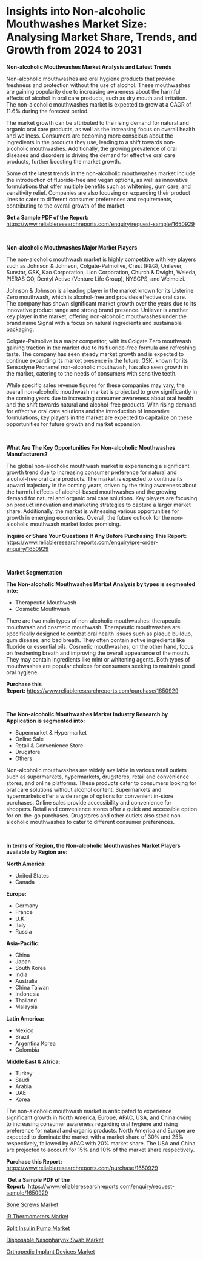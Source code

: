<p><h1>Insights into Non-alcoholic Mouthwashes Market Size: Analysing Market Share, Trends, and Growth from 2024 to 2031</h1></p><p><strong>Non-alcoholic Mouthwashes Market Analysis and Latest Trends</strong></p>
<p><p>Non-alcoholic mouthwashes are oral hygiene products that provide freshness and protection without the use of alcohol. These mouthwashes are gaining popularity due to increasing awareness about the harmful effects of alcohol in oral care products, such as dry mouth and irritation. The non-alcoholic mouthwashes market is expected to grow at a CAGR of 11.6% during the forecast period. </p><p>The market growth can be attributed to the rising demand for natural and organic oral care products, as well as the increasing focus on overall health and wellness. Consumers are becoming more conscious about the ingredients in the products they use, leading to a shift towards non-alcoholic mouthwashes. Additionally, the growing prevalence of oral diseases and disorders is driving the demand for effective oral care products, further boosting the market growth.</p><p>Some of the latest trends in the non-alcoholic mouthwashes market include the introduction of fluoride-free and vegan options, as well as innovative formulations that offer multiple benefits such as whitening, gum care, and sensitivity relief. Companies are also focusing on expanding their product lines to cater to different consumer preferences and requirements, contributing to the overall growth of the market.</p></p>
<p><strong>Get a Sample PDF of the Report:&nbsp;</strong> <a href="https://www.reliableresearchreports.com/enquiry/request-sample/1650929">https://www.reliableresearchreports.com/enquiry/request-sample/1650929</a></p>
<p>&nbsp;</p>
<p><strong>Non-alcoholic Mouthwashes Major Market Players</strong></p>
<p><p>The non-alcoholic mouthwash market is highly competitive with key players such as Johnson & Johnson, Colgate-Palmolive, Crest (P&G), Unilever, Sunstar, GSK, Kao Corporation, Lion Corporation, Church & Dwight, Weleda, PIERAS CO, Dentyl Active (Venture Life Group), NYSCPS, and Weimeizi.</p><p>Johnson & Johnson is a leading player in the market known for its Listerine Zero mouthwash, which is alcohol-free and provides effective oral care. The company has shown significant market growth over the years due to its innovative product range and strong brand presence. Unilever is another key player in the market, offering non-alcoholic mouthwashes under the brand name Signal with a focus on natural ingredients and sustainable packaging.</p><p>Colgate-Palmolive is a major competitor, with its Colgate Zero mouthwash gaining traction in the market due to its fluoride-free formula and refreshing taste. The company has seen steady market growth and is expected to continue expanding its market presence in the future. GSK, known for its Sensodyne Pronamel non-alcoholic mouthwash, has also seen growth in the market, catering to the needs of consumers with sensitive teeth.</p><p>While specific sales revenue figures for these companies may vary, the overall non-alcoholic mouthwash market is projected to grow significantly in the coming years due to increasing consumer awareness about oral health and the shift towards natural and alcohol-free products. With rising demand for effective oral care solutions and the introduction of innovative formulations, key players in the market are expected to capitalize on these opportunities for future growth and market expansion.</p></p>
<p>&nbsp;</p>
<p><strong>What Are The Key Opportunities For Non-alcoholic Mouthwashes Manufacturers?</strong></p>
<p><p>The global non-alcoholic mouthwash market is experiencing a significant growth trend due to increasing consumer preference for natural and alcohol-free oral care products. The market is expected to continue its upward trajectory in the coming years, driven by the rising awareness about the harmful effects of alcohol-based mouthwashes and the growing demand for natural and organic oral care solutions. Key players are focusing on product innovation and marketing strategies to capture a larger market share. Additionally, the market is witnessing various opportunities for growth in emerging economies. Overall, the future outlook for the non-alcoholic mouthwash market looks promising.</p></p>
<p><strong>Inquire or Share Your Questions If Any Before Purchasing This Report:</strong> <a href="https://www.reliableresearchreports.com/enquiry/pre-order-enquiry/1650929">https://www.reliableresearchreports.com/enquiry/pre-order-enquiry/1650929</a></p>
<p>&nbsp;</p>
<p><strong>Market Segmentation</strong></p>
<p><strong>The Non-alcoholic Mouthwashes Market Analysis by types is segmented into:</strong></p>
<p><ul><li>Therapeutic Mouthwash</li><li>Cosmetic Mouthwash</li></ul></p>
<p><p>There are two main types of non-alcoholic mouthwashes: therapeutic mouthwash and cosmetic mouthwash. Therapeutic mouthwashes are specifically designed to combat oral health issues such as plaque buildup, gum disease, and bad breath. They often contain active ingredients like fluoride or essential oils. Cosmetic mouthwashes, on the other hand, focus on freshening breath and improving the overall appearance of the mouth. They may contain ingredients like mint or whitening agents. Both types of mouthwashes are popular choices for consumers seeking to maintain good oral hygiene.</p></p>
<p><strong>Purchase this Report:&nbsp;</strong><a href="https://www.reliableresearchreports.com/purchase/1650929">https://www.reliableresearchreports.com/purchase/1650929</a></p>
<p>&nbsp;</p>
<p><strong>The Non-alcoholic Mouthwashes Market Industry Research by Application is segmented into:</strong></p>
<p><ul><li>Supermarket & Hypermarket</li><li>Online Sale</li><li>Retail & Convenience Store</li><li>Drugstore</li><li>Others</li></ul></p>
<p><p>Non-alcoholic mouthwashes are widely available in various retail outlets such as supermarkets, hypermarkets, drugstores, retail and convenience stores, and online platforms. These products cater to consumers looking for oral care solutions without alcohol content. Supermarkets and hypermarkets offer a wide range of options for convenient in-store purchases. Online sales provide accessibility and convenience for shoppers. Retail and convenience stores offer a quick and accessible option for on-the-go purchases. Drugstores and other outlets also stock non-alcoholic mouthwashes to cater to different consumer preferences.</p></p>
<p>&nbsp;</p>
<p><strong>In terms of Region, the Non-alcoholic Mouthwashes Market Players available by Region are:</strong></p>
<p>
    <p> <strong> North America: </strong>
        <ul>
            <li>United States</li>
            <li>Canada</li>
        </ul>
        </p> 
    <p> <strong> Europe: </strong>
        <ul>
            <li>Germany</li>
            <li>France</li>
            <li>U.K.</li>
            <li>Italy</li>
            <li>Russia</li>
        </ul>
        </p> 
    <p> <strong> Asia-Pacific: </strong>
        <ul>
            <li>China</li>
            <li>Japan</li>
            <li>South Korea</li>
            <li>India</li>
            <li>Australia</li>
            <li>China Taiwan</li>
            <li>Indonesia</li>
            <li>Thailand</li>
            <li>Malaysia</li>
        </ul>
        </p> 
    <p> <strong> Latin America: </strong>
        <ul>
            <li>Mexico</li>
            <li>Brazil</li>
            <li>Argentina Korea</li>
            <li>Colombia</li>
        </ul>
        </p> 
    <p> <strong> Middle East & Africa: </strong>
        <ul>
            <li>Turkey</li>
            <li>Saudi</li>
            <li>Arabia</li>
            <li>UAE</li>
            <li>Korea</li>
        </ul>
    </p>
    </p>
<p><p>The non-alcoholic mouthwash market is anticipated to experience significant growth in North America, Europe, APAC, USA, and China owing to increasing consumer awareness regarding oral hygiene and rising preference for natural and organic products. North America and Europe are expected to dominate the market with a market share of 30% and 25% respectively, followed by APAC with 20% market share. The USA and China are projected to account for 15% and 10% of the market share respectively.</p></p>
<p><strong>Purchase this Report: </strong><a href="https://www.reliableresearchreports.com/purchase/1650929">https://www.reliableresearchreports.com/purchase/1650929</a></p>
<p>&nbsp;<strong>Get a Sample PDF of the Report:&nbsp;&nbsp;</strong><a href="https://www.reliableresearchreports.com/enquiry/request-sample/1650929">https://www.reliableresearchreports.com/enquiry/request-sample/1650929</a></p>
<p><strong></strong></p>
<p><p><a href="https://medium.com/@abbieparker1942/bone-screws-market-trends-and-market-analysis-forecasted-for-period-2024-2031-fb12d93ccb51">Bone Screws Market</a></p><p><a href="https://medium.com/@abbieparker1942/ir-thermometers-market-size-and-market-trends-complete-industry-overview-2024-to-2031-26a3f5d7a12b">IR Thermometers Market</a></p><p><a href="https://github.com/irfadac/Market-Research-Report-List-1/blob/main/split-insulin-pump-market.md">Split Insulin Pump Market</a></p><p><a href="https://github.com/myacatherineblakecaczo9vcsw/Market-Research-Report-List-1/blob/main/disposable-nasopharynx-swab-market.md">Disposable Nasopharynx Swab Market</a></p><p><a href="https://medium.com/@abbieparker1942/orthopedic-implant-devices-market-furnishes-information-on-market-share-market-trends-and-market-4eb1042cfb47">Orthopedic Implant Devices Market</a></p></p>